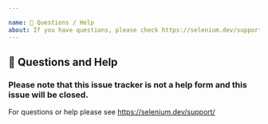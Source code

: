 ```yaml
---

name: 💬 Questions / Help
about: If you have questions, please check https://selenium.dev/support/
---
```


## 💬 Questions and Help

### Please note that this issue tracker is not a help form and this issue will be closed.

For questions or help please see https://selenium.dev/support/
